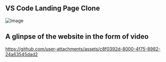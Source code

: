 ## VS Code Landing Page Clone

![Image](https://github.com/user-attachments/assets/2c3a422f-f810-42dd-8ebd-b160b4cff504)

## A glinpse of the website in the form of video

https://github.com/user-attachments/assets/c8f0392d-8000-4f75-8982-24a63545dad2
